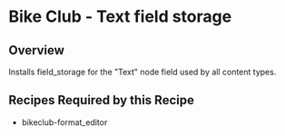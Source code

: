 # Bike Club - Text field storage

## Overview

Installs field_storage for the "Text" node field used by all content types.

## Recipes Required by this Recipe

 - bikeclub-format_editor
